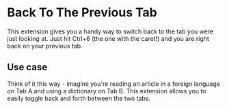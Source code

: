 # Back To The Previous Tab

This extension gives you a handy way to switch back to the tab you were
just looking at. Just hit Ctrl+6 (the one with the caret!) and you are right
back on your previous tab.

## Use case

Think of it this way - imagine you're reading an article in a foreign language
on Tab A and using a dictionary on Tab B. This extension allows you to easily
toggle back and forth between the two tabs.
